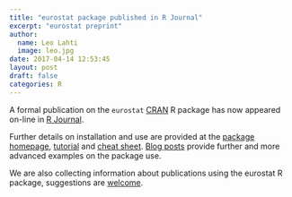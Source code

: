 ```yaml
---
title: "eurostat package published in R Journal"
excerpt: "eurostat preprint"
author:
  name: Leo Lahti
  image: leo.jpg
date: 2017-04-14 12:53:45
layout: post
draft: false
categories: R
---
```

 
A formal publication on the `eurostat` [CRAN](http://cran.r-project.org/) R package has now appeared on-line in [R Journal](https://journal.r-project.org/archive/2017/RJ-2017-019/index.html).

Further details on installation and use are provided at the [package homepage](http://ropengov.github.io/eurostat), [tutorial](http://ropengov.github.io/eurostat/articles/eurostat_tutorial.html) and [cheat sheet](https://github.com/rstudio/cheatsheets/raw/master/source/pdfs/eurostat_cheatsheet.pdf). [Blog posts](http://ropengov.github.io/eurostat/articles/blogposts.html) provide further and more advanced examples on the package use.

We are also collecting information about publications using the eurostat R package, suggestions are [welcome](http://ropengov.github.io/eurostat/articles/publications.html).

